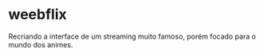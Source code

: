# weebflix
Recriando a interface de um streaming muito famoso, porém focado para o mundo dos animes.
